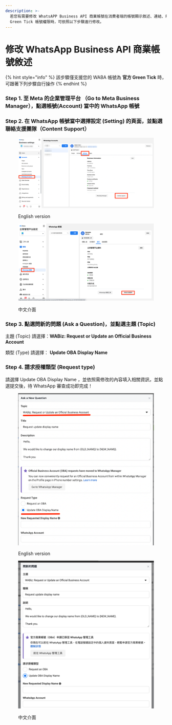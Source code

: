 ```yaml
---
description: >-
  若您有需要修改 WhatsAPP Business API 商業帳號在消費者端的帳號顯示敘述、連結、Facebook Fanpage等資訊，在符合
  Green Tick 帳號權限時，可依照以下步驟進行修改。
---
```


# 修改 WhatsApp Business API 商業帳號敘述

{% hint style="info" %}
該步驟僅支援您的 WABA 帳號為 **官方 Green Tick** 時，可跟著下列步驟自行操作
{% endhint %}

### Step 1.  至 Meta 的企業管理平台 （Go to Meta Business Manager），點選帳號(Account) 當中的 WhatsApp 帳號

### Step 2. 在 WhatsApp 帳號當中選擇設定 (Setting) 的頁面，並點選聯絡支援團隊（Content Support） <a href="#wabasettng-fix2" id="wabasettng-fix2"></a>

<div>

<figure><img src="../../../../.gitbook/assets/oba-support-1.png" alt=""><figcaption><p>English version</p></figcaption></figure>

 

<figure><img src="../../../../.gitbook/assets/Whatsapp 聯絡支援團隊.png" alt=""><figcaption><p>中文介面</p></figcaption></figure>

</div>

### Step 3. 點選問新的問題 (Ask a Question)，並點選主題 (Topic) <a href="#askquestion-topic" id="askquestion-topic"></a>

主題 (Topic) 請選擇：**WABiz: Request or Update an Official Business Account**

類型 (Type) 請選擇： **Update OBA Display Name**

### Step 4. 請求授權類型 (Request type) <a href="#request-type" id="request-type"></a>

請選擇 Update OBA Display Name ，並依照需修改的內容填入相關資訊，並點選提交後，待 WhatsApp 審查成功即完成！

<div>

<figure><img src="../../../../.gitbook/assets/oba-support-2.png" alt=""><figcaption><p>English version</p></figcaption></figure>

 

<figure><img src="../../../../.gitbook/assets/image (5) (1).png" alt=""><figcaption><p>中文介面</p></figcaption></figure>

</div>
